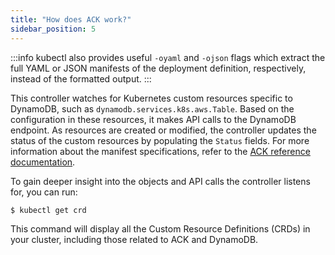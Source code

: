 ```yaml
---
title: "How does ACK work?"
sidebar_position: 5
---
```


:::info
kubectl also provides useful `-oyaml` and `-ojson` flags which extract the full YAML or JSON manifests of the deployment definition, respectively, instead of the formatted output.
:::

This controller watches for Kubernetes custom resources specific to DynamoDB, such as `dynamodb.services.k8s.aws.Table`. Based on the configuration in these resources, it makes API calls to the DynamoDB endpoint. As resources are created or modified, the controller updates the status of the custom resources by populating the `Status` fields. For more information about the manifest specifications, refer to the [ACK reference documentation](https://aws-controllers-k8s.github.io/community/reference/).

To gain deeper insight into the objects and API calls the controller listens for, you can run:

```bash
$ kubectl get crd
```

This command will display all the Custom Resource Definitions (CRDs) in your cluster, including those related to ACK and DynamoDB.
